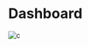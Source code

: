 # Dashboard



![c](https://github.com/rajan2133/COVID-19-Data-Analysis/assets/125083834/282dbc31-85ca-4e4f-ad35-c9e6c3653425)

